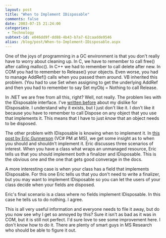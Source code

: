 ```yaml
---
layout: post
title: "When to Implement IDisposable"
comments: false
date: 2003-07-15 21:24:00
categories:
 - Technology
subtext-id: e046dd9f-dd88-4b43-b7a7-62caadde9546
alias: /blog/post/When-to-Implement-IDisposable.aspx
---
```



One of the joys of programming in a GC environment is that you don't really have to worry about cleaning up. In C, we have to remember to call free() after calling malloc(). In C++ we had to remember to call delete after new. In COM you had to remember to Release() your objects. Even worse, you had to manage AddRef() calls when you passed them around. VB inherited this problem. (You had to use Set when assigning to get the underlying AddRef and then you had to remember to say Set myObj = Nothing to call Release.

In .NET we are free from all this, right? Well, not really. The problem lies with the IDisposable interface. I've [written before](http://www.peterprovost.org/2003/06/11.html#a409) about my dislike for IDisposable. I understand why it exists, but I just don't like it. I don't like it because you have to remember to call Dispose on any object that you use that implements it. This means that I have to just _know_ that an object needs to be disposed.

The other problem with IDisposable is knowing when to implement it. In [this post by Eric Gunnerson](http://blogs.gotdotnet.com/EricGu/permalink.aspx/98e1668e-fa17-4f0f-9960-7e3910b027e5) (VC# PM at MS), we get some insight as to when you should and shouldn't implement it. Eric discusses three scenarios of interest. When you have a class what wraps an unmanaged resource, Eric tells us that you should implement both a finalizer and IDisposable. This is the obvious one and the one that gets good converage in the docs.

A more interesting case is when your class has a field that implements IDisposable. For this one Eric tells us that you don't need to write a finalizer, but you may want to implement IDisposable so you can let the users of your class decide when your fields are disposed.

Eric's final scenario is a class where no fields implement IDisposable. In this case he tells us to do nothing. I agree.

This is all very useful information and everyone needs to file it away, but do you now see why I get so annoyed by this? Sure it isn't as bad as it was in COM, but it is still not perfect. I'd sure love to see some improvement here. I don't know how to do it. There are plenty of smart guys in MS Research who should be able to figure it out.

